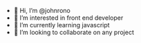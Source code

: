 - 👋 Hi, I’m @johnrono
- 👀 I’m interested in front end developer
- 🌱 I’m currently learning javascript
- 💞️ I’m looking to collaborate on any project


<!---
johnrono/johnrono is a ✨ special ✨ repository because its `README.md` (this file) appears on your GitHub profile.
You can click the Preview link to take a look at your changes.
--->
